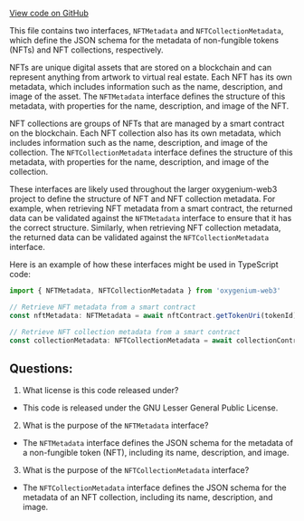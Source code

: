[View code on GitHub](https://github.com/oxygenium/oxygenium-web3/packages/web3/src/token/nft.ts)

This file contains two interfaces, `NFTMetadata` and `NFTCollectionMetadata`, which define the JSON schema for the metadata of non-fungible tokens (NFTs) and NFT collections, respectively. 

NFTs are unique digital assets that are stored on a blockchain and can represent anything from artwork to virtual real estate. Each NFT has its own metadata, which includes information such as the name, description, and image of the asset. The `NFTMetadata` interface defines the structure of this metadata, with properties for the name, description, and image of the NFT.

NFT collections are groups of NFTs that are managed by a smart contract on the blockchain. Each NFT collection also has its own metadata, which includes information such as the name, description, and image of the collection. The `NFTCollectionMetadata` interface defines the structure of this metadata, with properties for the name, description, and image of the collection.

These interfaces are likely used throughout the larger oxygenium-web3 project to define the structure of NFT and NFT collection metadata. For example, when retrieving NFT metadata from a smart contract, the returned data can be validated against the `NFTMetadata` interface to ensure that it has the correct structure. Similarly, when retrieving NFT collection metadata, the returned data can be validated against the `NFTCollectionMetadata` interface. 

Here is an example of how these interfaces might be used in TypeScript code:

```typescript
import { NFTMetadata, NFTCollectionMetadata } from 'oxygenium-web3'

// Retrieve NFT metadata from a smart contract
const nftMetadata: NFTMetadata = await nftContract.getTokenUri(tokenId)

// Retrieve NFT collection metadata from a smart contract
const collectionMetadata: NFTCollectionMetadata = await collectionContract.getCollectionUri(collectionId)
```
## Questions: 
 1. What license is this code released under?
- This code is released under the GNU Lesser General Public License.

2. What is the purpose of the `NFTMetadata` interface?
- The `NFTMetadata` interface defines the JSON schema for the metadata of a non-fungible token (NFT), including its name, description, and image.

3. What is the purpose of the `NFTCollectionMetadata` interface?
- The `NFTCollectionMetadata` interface defines the JSON schema for the metadata of an NFT collection, including its name, description, and image.